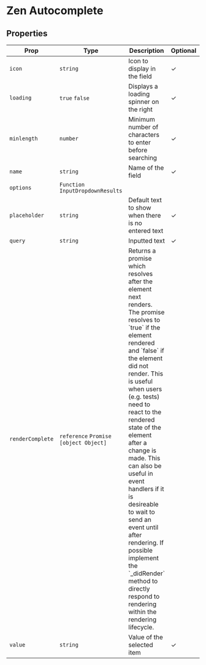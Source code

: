 # Zen Autocomplete


## Properties

| Prop | Type | Description | Optional | Default |
|---|---|---|---|---|
| `icon` |  `string`  | Icon to display in the field | ✓ |  |
| `loading` |  `true`  `false`  | Displays a loading spinner on the right | ✓ |  |
| `minlength` |  `number`  | Minimum number of characters to enter before searching | ✓ |  |
| `name` |  `string`  | Name of the field | ✓ |  |
| `options` |  `Function`  `InputDropdownResults`  |  |  |  |
| `placeholder` |  `string`  | Default text to show when there is no entered text | ✓ |  |
| `query` |  `string`  | Inputted text | ✓ |  |
| `renderComplete` |  `reference`  `Promise`  `[object Object]`  | Returns a promise which resolves after the element next renders. The promise resolves to &#x60;true&#x60; if the element rendered and &#x60;false&#x60; if the element did not render. This is useful when users (e.g. tests) need to react to the rendered state of the element after a change is made. This can also be useful in event handlers if it is desireable to wait to send an event until after rendering. If possible implement the &#x60;_didRender&#x60; method to directly respond to rendering within the rendering lifecycle. |  |  |
| `value` |  `string`  | Value of the selected item | ✓ |  |

